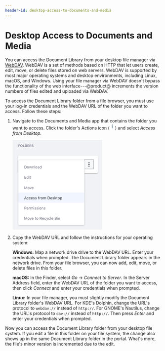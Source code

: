 ```yaml
---
header-id: desktop-access-to-documents-and-media
---
```


# Desktop Access to Documents and Media

You can access the Document Library from your desktop file manager via 
[WebDAV](https://en.wikipedia.org/wiki/WebDAV). 
WebDAV is a set of methods based on HTTP that let users create, edit, move, or 
delete files stored on web servers. WebDAV is supported by most major operating 
systems and desktop environments, including Linux, macOS, and Windows. Using
your file manager via WebDAV doesn't bypass the functionality of the web 
interface---@product@ increments the version numbers of files edited and 
uploaded via WebDAV. 

To access the Document Library folder from a file browser, you must use your
log-in credentials and the WebDAV URL of the folder you want to access. Follow
these steps: 

1.  Navigate to the Documents and Media app that contains the folder you want to 
    access. Click the folder's Actions icon 
    (![Actions](../../../../images/icon-actions.png)) and select *Access from 
    Desktop*. 

    ![Figure 1: Select *Access from Desktop* to get the folder's WebDAV URL.](../../../../images/dm-access-from-desktop-action.png)

2.  Copy the WebDAV URL and follow the instructions for your operating system: 

    **Windows:** Map a network drive drive to the WebDAV URL. Enter your 
    credentials when prompted. The Document Library folder appears in the 
    network drive. From your file browser, you can now add, edit, move, or 
    delete files in this folder. 

    **macOS:** In the Finder, select *Go* &rarr; *Connect to Server*. In the 
    Server Address field, enter the WebDAV URL of the folder you want to access, 
    then click *Connect* and enter your credentials when prompted. 

    **Linux:** In your file manager, you must slightly modify the Document 
    Library folder's WebDAV URL. For KDE's Dolphin, change the URL's protocol to 
    `webdav://` instead of `http://`. For GNOME's Nautilus, change the URL's 
    protocol to `dav://` instead of `http://`. Then press *Enter* and enter your 
    credentials when prompted. 

Now you can access the Document Library folder from your desktop file system. If 
you edit a file in this folder on your file system, the change also shows up in 
the same Document Library folder in the portal. What's more, the file's minor 
version is incremented due to the edit. 
